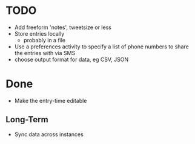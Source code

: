 TODO
====

* Add freeform 'notes', tweetsize or less
* Store entries locally
	- probably in a file
* Use a preferences activity to specify a list of phone numbers to share the entries with via SMS
* choose output format for data, eg CSV, JSON


Done
===

* Make the entry-time editable


Long-Term
---------

* Sync data across instances